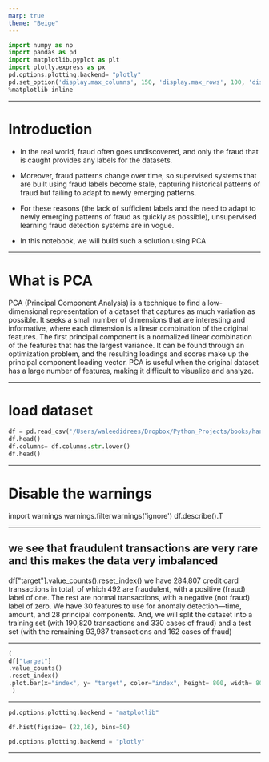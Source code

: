 ```yaml
---
marp: true
theme: "Beige"
---
```


```python
import numpy as np
import pandas as pd
import matplotlib.pyplot as plt
import plotly.express as px
pd.options.plotting.backend= "plotly"
pd.set_option('display.max_columns', 150, 'display.max_rows', 100, 'display.max_colwidth', 15)
%matplotlib inline 
```
---
# Introduction 

* In the real world, fraud often goes undiscovered, and only the fraud that is caught provides any labels for the datasets. 

* Moreover, fraud patterns change over time, so supervised systems that are built using fraud labels become stale, capturing historical patterns of fraud but failing to adapt to newly emerging patterns.

* For these reasons (the lack of sufficient labels and the need to adapt to newly emerging patterns of fraud as quickly as possible), unsupervised learning fraud detection systems are in vogue.

* In this notebook, we will build such a solution using PCA 
--- 
# What is PCA

PCA (Principal Component Analysis) is a technique to find a low-dimensional representation of a dataset that captures as much variation as possible. It seeks a small number of dimensions that are interesting and informative, where each dimension is a linear combination of the original features. The first principal component is a normalized linear combination of the features that has the largest variance. It can be found through an optimization problem, and the resulting loadings and scores make up the principal component loading vector. PCA is useful when the original dataset has a large number of features, making it difficult to visualize and analyze.

---

# load dataset

```python
df = pd.read_csv('/Users/waleedidrees/Dropbox/Python_Projects/books/handson-unsupervised-learning-master/datasets/credit_card_data/credit_card.csv').rename(columns= {"Class":"target"})
df.head()
df.columns= df.columns.str.lower()
df.head()
```
---
# Disable the warnings
import warnings
warnings.filterwarnings('ignore')
df.describe().T

---

## we see that fraudulent transactions are very rare and this makes the data very imbalanced

df["target"].value_counts().reset_index()
we have 284,807 credit card transactions in total, of which 492 are fraudulent, with a positive (fraud) label of one. The rest are normal transactions, with a negative (not fraud) label of zero.
We have 30 features to use for anomaly detection—time, amount, and 28 principal components. And, we will split the dataset into a training set (with 190,820 transactions and 330 cases of fraud) and a test set
(with the remaining 93,987 transactions and 162 cases of fraud)

---
```python
(
df["target"]
.value_counts()
.reset_index()
.plot.bar(x="index", y= "target", color="index", height= 800, width= 800)
 )
```

---
```python
pd.options.plotting.backend = "matplotlib"

df.hist(figsize= (22,16), bins=50)

pd.options.plotting.backend = "plotly"
```

---